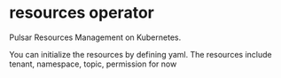 # resources operator

Pulsar Resources Management on Kubernetes. 

You can initialize the resources by defining yaml. The resources include tenant, namespace, topic, permission for now
